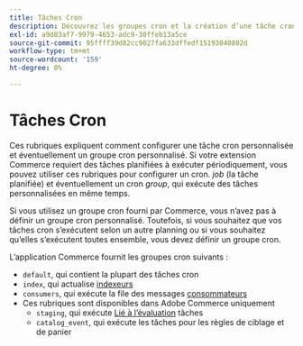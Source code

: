 ```yaml
---
title: Tâches Cron
description: Découvrez les groupes cron et la création d’une tâche cron personnalisée.
exl-id: a9d83af7-9979-4653-adc9-30ffeb13a5ce
source-git-commit: 95ffff39d82cc9027fa633dffedf15193040802d
workflow-type: tm+mt
source-wordcount: '159'
ht-degree: 0%

---
```


# Tâches Cron

Ces rubriques expliquent comment configurer une tâche cron personnalisée et éventuellement un groupe cron personnalisé. Si votre extension Commerce requiert des tâches planifiées à exécuter périodiquement, vous pouvez utiliser ces rubriques pour configurer un cron. _job_ (la tâche planifiée) et éventuellement un cron _group_, qui exécute des tâches personnalisées en même temps.

Si vous utilisez un groupe cron fourni par Commerce, vous n’avez pas à définir un groupe cron personnalisé. Toutefois, si vous souhaitez que vos tâches cron s’exécutent selon un autre planning ou si vous souhaitez qu’elles s’exécutent toutes ensemble, vous devez définir un groupe cron.

L’application Commerce fournit les groupes cron suivants :

- `default`, qui contient la plupart des tâches cron
- `index`, qui actualise [indexeurs](../cli/manage-indexers.md)
- `consumers`, qui exécute la file des messages [consommateurs](../cli/start-message-queues.md)
- Ces rubriques sont disponibles dans Adobe Commerce uniquement
   - `staging`, qui exécute [Lié à l’évaluation](https://docs.magento.com/user-guide/cms/content-staging.html) tâches
   - `catalog_event`, qui exécute les tâches pour les règles de ciblage et de panier
